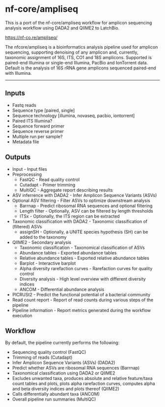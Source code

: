 # nf-core/ampliseq

This is a port of the nf-core/ampliseq workflow for amplicon sequencing analysis workflow using DADA2 and QIIME2 to LatchBio.

https://nf-co.re/ampliseq/


The nfcore/ampliseq is a bioinformatics analysis pipeline used for amplicon sequencing, supporting denoising of any amplicon and, currently, taxonomic assignment of 16S, ITS, CO1 and 18S amplicons. Supported is paired-end Illumina or single-end Illumina, PacBio and IonTorrent data. Default is the analysis of 16S rRNA gene amplicons sequenced paired-end with Illumina.

----

## Inputs

- Fastq reads
- Sequence type [paired, single]
- Sequence technology [illumina, novaseq, pacbio, iontorrent]
- Paired ITS Illumina?
- Sequence forward primer
- Sequence reverse primer
- Multiple run per sample?
- Metadata file

## Outputs

- Input - Input files
- Preprocessing
  - FastQC - Read quality control
  - Cutadapt - Primer trimming
  - MultiQC - Aggregate report describing results
- ASV inferrence with DADA2 - Infer Amplicon Sequence Variants (ASVs)
- Optional ASV filtering - Filter ASVs to optimize downstream analysis
  - Barrnap - Predict ribosomal RNA sequences and optional filtering
  - Length filter - Optionally, ASV can be filtered by length thresholds
  - ITSx - Optionally, the ITS region can be extracted
- Taxonomic classification with DADA2 - Taxonomic classification of (filtered) ASVs
  - assignSH - Optionally, a UNITE species hypothesis (SH) can be added to the taxonomy
- QIIME2 - Secondary analysis
  - Taxonomic classification - Taxonomical classification of ASVs
  - Abundance tables - Exported abundance tables
  - Relative abundance tables - Exported relative abundance tables
  - Barplot - Interactive barplot
  - Alpha diversity rarefaction curves - Rarefaction curves for quality control
  - Diversity analysis - High level overview with different diversity indices
  - ANCOM - Differential abundance analysis
- PICRUSt2 - Predict the functional potential of a bacterial community
- Read count report - Report of read counts during various steps of the pipeline
- Pipeline information - Report metrics generated during the workflow execution


## Workflow

By default, the pipeline currently performs the following:

- Sequencing quality control (FastQC)
- Trimming of reads (Cutadapt)
- Infer Amplicon Sequence Variants (ASVs) (DADA2)
- Predict whether ASVs are ribosomal RNA sequences (Barrnap)
- Taxonomical classification using DADA2 or QIIME2
- Excludes unwanted taxa, produces absolute and relative feature/taxa count tables and plots, plots alpha rarefaction curves, computes alpha and beta diversity indices and plots thereof (QIIME2)
- Calls differentially abundant taxa (ANCOM)
- Overall pipeline run summaries (MultiQC)
